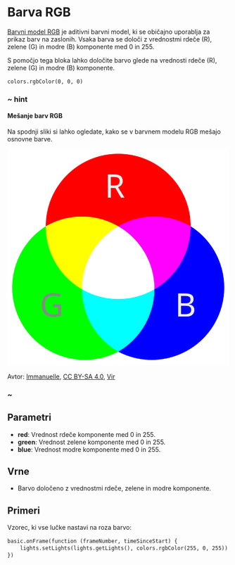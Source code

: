 # Barva RGB

[Barvni model RGB](https://en.wikipedia.org/wiki/RGB_color_model) je aditivni barvni model,
ki se običajno uporablja za prikaz barv na zaslonih. Vsaka barva se določi z vrednostmi
rdeče (R), zelene (G) in modre (B) komponente med 0 in 255.

S pomočjo tega bloka lahko določite barvo glede na vrednosti rdeče (R), zelene (G)
in modre (B) komponente.

```sig
colors.rgbColor(0, 0, 0)
```

### ~ hint

#### Mešanje barv RGB

Na spodnji sliki si lahko ogledate, kako se v barvnem modelu RGB mešajo osnovne barve.

![Mešanje barv RGB](/docs/static/images/rgb-colors.svg)

Avtor: [Immanuelle](https://commons.wikimedia.org/wiki/User:Immanuelle),
[CC BY-SA 4.0](https://creativecommons.org/licenses/by-sa/4.0),
[Vir](https://commons.wikimedia.org/wiki/File:Venn_diagram_rgb.svg)

### ~

## Parametri

* **red**: Vrednost rdeče komponente med 0 in 255.
* **green**: Vrednost zelene komponente med 0 in 255.
* **blue**: Vrednost modre komponente med 0 in 255.

## Vrne

* Barvo določeno z vrednostmi rdeče, zelene in modre komponente.

## Primeri

Vzorec, ki vse lučke nastavi na roza barvo:

```blocks
basic.onFrame(function (frameNumber, timeSinceStart) {
    lights.setLights(lights.getLights(), colors.rgbColor(255, 0, 255))
})
```
